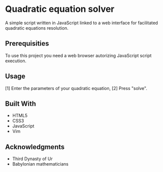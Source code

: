 # Quadratic equation solver

A simple script written in JavaScript linked to a web interface for facilitated quadratic equations resolution.

## Prerequisities

To use this project you need a web browser autorizing JavaScript script execution.

## Usage

[1] Enter the parameters of your quadratic equation, [2] Press "solve".


## Built With

* HTML5
* CSS3
* JavaScript
* Vim

## Acknowledgments

*  Third Dynasty of Ur
*  Babylonian mathematicians
